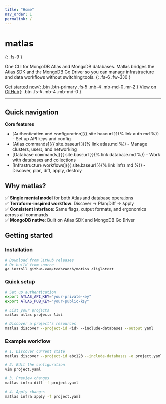 ```yaml
---
title: "Home"
nav_order: 1
permalink: /
---
```


# matlas
{: .fs-9 }

One CLI for MongoDB Atlas and MongoDB databases. Matlas bridges the Atlas SDK and the MongoDB Go Driver so you can manage infrastructure and data workflows without switching tools.
{: .fs-6 .fw-300 }

[Get started now](#getting-started){: .btn .btn-primary .fs-5 .mb-4 .mb-md-0 .mr-2 }
[View on GitHub](https://github.com/teabranch/matlas-cli){: .btn .fs-5 .mb-4 .mb-md-0 }

---

## Quick navigation

<div class="code-example" markdown="1">

**Core features**
- [Authentication and configuration]({{ site.baseurl }}{% link auth.md %}) - Set up API keys and config
- [Atlas commands]({{ site.baseurl }}{% link atlas.md %}) - Manage clusters, users, and networking  
- [Database commands]({{ site.baseurl }}{% link database.md %}) - Work with databases and collections
- [Infrastructure workflows]({{ site.baseurl }}{% link infra.md %}) - Discover, plan, diff, apply, destroy

</div>

## Why matlas?

<div class="code-example" markdown="1">

✅ **Single mental model** for both Atlas and database operations  
✅ **Terraform-inspired workflow**: Discover → Plan/Diff → Apply  
✅ **Consistent interface**: Same flags, output formats, and ergonomics across all commands  
✅ **MongoDB native**: Built on Atlas SDK and MongoDB Go Driver  

</div>

## Getting started

### Installation

```bash
# Download from GitHub releases
# Or build from source
go install github.com/teabranch/matlas-cli@latest
```

### Quick setup

```bash
# Set up authentication
export ATLAS_API_KEY="your-private-key"
export ATLAS_PUB_KEY="your-public-key"

# List your projects
matlas atlas projects list

# Discover a project's resources
matlas discover --project-id <id> --include-databases --output yaml
```

### Example workflow

```bash
# 1. Discover current state
matlas discover --project-id abc123 --include-databases -o project.yaml

# 2. Edit the configuration
vim project.yaml

# 3. Preview changes  
matlas infra diff -f project.yaml

# 4. Apply changes
matlas infra apply -f project.yaml
```

